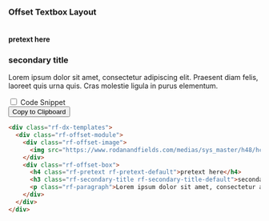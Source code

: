<section>
<!-- Component: Offset Textbox Layout -->
<article>
  <h3>Offset Textbox Layout</h3>
  <div class="showcase">
    <div class="showcase-item">
      <div class="rf-dx-templates">
        <div class="rf-offset-module">
          <div class="rf-offset-image">
            <img src="https://www.rodanandfields.com/medias/sys_master/h48/hca/8805990301726.jpg" alt="" />
          </div>
          <div class="rf-offset-box">
            <h4 class="rf-pretext rf-pretext-default">pretext here</h4>
            <h3 class="rf-secondary-title rf-secondary-title-default">secondary title</h3>
            <p class="rf-paragraph">Lorem ipsum dolor sit amet, consectetur adipiscing elit. Praesent diam felis, laoreet quis urna quis. Cras molestie ligula in purus elementum.</p>
          </div>
        </div>
      </div>
    </div>
    <div class="code-snippet">
      <input type="checkbox" id="templateOffsetTextbox" name="field" value="option">
      <label for="templateOffsetTextbox">Code Snippet</label>
<aside>
<button class="clipboardBtn">Copy to Clipboard</button>

```html
<div class="rf-dx-templates">
  <div class="rf-offset-module">
    <div class="rf-offset-image">
      <img src="https://www.rodanandfields.com/medias/sys_master/h48/hca/8805990301726.jpg" alt="" />
    </div>
    <div class="rf-offset-box">
      <h4 class="rf-pretext rf-pretext-default">pretext here</h4>
      <h3 class="rf-secondary-title rf-secondary-title-default">secondary title</h3>
      <p class="rf-paragraph">Lorem ipsum dolor sit amet, consectetur adipiscing elit. Praesent diam felis, laoreet quis urna quis. Cras molestie ligula in purus elementum.</p>
    </div>
  </div>
</div>
```
</aside>
    </div>
  </div>
</article>
<!-- End component -->
</section>